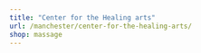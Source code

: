 ```yaml
---
title: "Center for the Healing arts"
url: /manchester/center-for-the-healing-arts/
shop: massage
---
```

